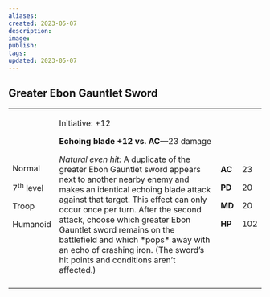 ```yaml
---
aliases: 
created: 2023-05-07
description: 
image: 
publish: 
tags: 
updated: 2023-05-07
---
```


## Greater Ebon Gauntlet Sword

<table>
<colgroup>
<col style="width: 16%" />
<col style="width: 71%" />
<col style="width: 5%" />
<col style="width: 6%" />
</colgroup>
<tbody>
<tr class="odd">
<td><p>Normal</p>
<p>7<sup>th</sup> level</p>
<p>Troop</p>
<p>Humanoid</p></td>
<td><p>Initiative: +12</p>
<p><strong>Echoing blade +12 vs. AC</strong>—23 damage</p>
<p><em>Natural even hit:</em> A duplicate of the greater Ebon Gauntlet
sword appears next to another nearby enemy and makes an identical
echoing blade attack against that target. This effect can only occur
once per turn. After the second attack, choose which greater Ebon
Gauntlet sword remains on the battlefield and which *pops* away with an
echo of crashing iron. (The sword’s hit points and conditions aren’t
affected.)</p></td>
<td><p><strong>AC</strong></p>
<p><strong>PD</strong></p>
<p><strong>MD</strong></p>
<p><strong>HP</strong></p></td>
<td><p>23</p>
<p>20</p>
<p>20</p>
<p>102</p></td>
</tr>
<tr class="even">
<td></td>
<td></td>
<td></td>
<td></td>
</tr>
</tbody>
</table>

